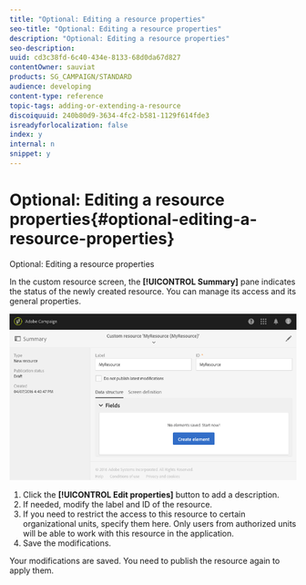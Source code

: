 ```yaml
---
title: "Optional: Editing a resource properties"
seo-title: "Optional: Editing a resource properties"
description: "Optional: Editing a resource properties"
seo-description: 
uuid: cd3c38fd-6c40-434e-8133-68d0da67d827
contentOwner: sauviat
products: SG_CAMPAIGN/STANDARD
audience: developing
content-type: reference
topic-tags: adding-or-extending-a-resource
discoiquuid: 240b80d9-3634-4fc2-b581-1129f614fde3
isreadyforlocalization: false
index: y
internal: n
snippet: y
---
```


# Optional: Editing a resource properties{#optional-editing-a-resource-properties}

Optional: Editing a resource properties

In the custom resource screen, the **[!UICONTROL Summary]** pane indicates the status of the newly created resource. You can manage its access and its general properties.

![](assets/schema_extension_3.png)

1. Click the **[!UICONTROL Edit properties]** button to add a description.
1. If needed, modify the label and ID of the resource.
1. If you need to restrict the access to this resource to certain organizational units, specify them here. Only users from authorized units will be able to work with this resource in the application.
1. Save the modifications.

Your modifications are saved. You need to publish the resource again to apply them.
